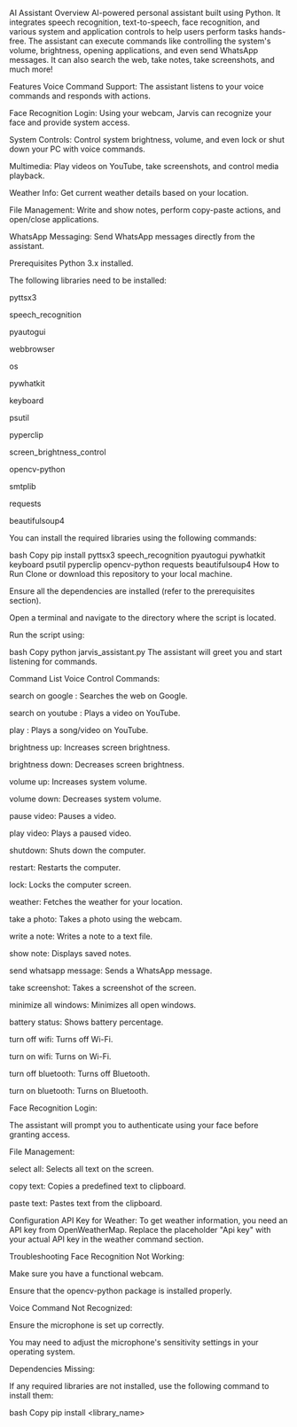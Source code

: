 AI Assistant
Overview
 AI-powered personal assistant built using Python. It integrates speech recognition, text-to-speech, face recognition, and various system and application controls to help users perform tasks hands-free. The assistant can execute commands like controlling the system's volume, brightness, opening applications, and even send WhatsApp messages. It can also search the web, take notes, take screenshots, and much more!

Features
Voice Command Support: The assistant listens to your voice commands and responds with actions.

Face Recognition Login: Using your webcam, Jarvis can recognize your face and provide system access.

System Controls: Control system brightness, volume, and even lock or shut down your PC with voice commands.

Multimedia: Play videos on YouTube, take screenshots, and control media playback.

Weather Info: Get current weather details based on your location.

File Management: Write and show notes, perform copy-paste actions, and open/close applications.

WhatsApp Messaging: Send WhatsApp messages directly from the assistant.

Prerequisites
Python 3.x installed.

The following libraries need to be installed:

pyttsx3

speech_recognition

pyautogui

webbrowser

os

pywhatkit

keyboard

psutil

pyperclip

screen_brightness_control

opencv-python

smtplib

requests

beautifulsoup4

You can install the required libraries using the following commands:

bash
Copy
pip install pyttsx3 speech_recognition pyautogui pywhatkit keyboard psutil pyperclip opencv-python requests beautifulsoup4
How to Run
Clone or download this repository to your local machine.

Ensure all the dependencies are installed (refer to the prerequisites section).

Open a terminal and navigate to the directory where the script is located.

Run the script using:

bash
Copy
python jarvis_assistant.py
The assistant will greet you and start listening for commands.

Command List
Voice Control Commands:

search on google <query>: Searches the web on Google.

search on youtube <query>: Plays a video on YouTube.

play <query>: Plays a song/video on YouTube.

brightness up: Increases screen brightness.

brightness down: Decreases screen brightness.

volume up: Increases system volume.

volume down: Decreases system volume.

pause video: Pauses a video.

play video: Plays a paused video.

shutdown: Shuts down the computer.

restart: Restarts the computer.

lock: Locks the computer screen.

weather: Fetches the weather for your location.

take a photo: Takes a photo using the webcam.

write a note: Writes a note to a text file.

show note: Displays saved notes.

send whatsapp message: Sends a WhatsApp message.

take screenshot: Takes a screenshot of the screen.

minimize all windows: Minimizes all open windows.

battery status: Shows battery percentage.

turn off wifi: Turns off Wi-Fi.

turn on wifi: Turns on Wi-Fi.

turn off bluetooth: Turns off Bluetooth.

turn on bluetooth: Turns on Bluetooth.

Face Recognition Login:

The assistant will prompt you to authenticate using your face before granting access.

File Management:

select all: Selects all text on the screen.

copy text: Copies a predefined text to clipboard.

paste text: Pastes text from the clipboard.

Configuration
API Key for Weather: To get weather information, you need an API key from OpenWeatherMap. Replace the placeholder "Api key" with your actual API key in the weather command section.

Troubleshooting
Face Recognition Not Working:

Make sure you have a functional webcam.

Ensure that the opencv-python package is installed properly.

Voice Command Not Recognized:

Ensure the microphone is set up correctly.

You may need to adjust the microphone's sensitivity settings in your operating system.

Dependencies Missing:

If any required libraries are not installed, use the following command to install them:

bash
Copy
pip install <library_name>
